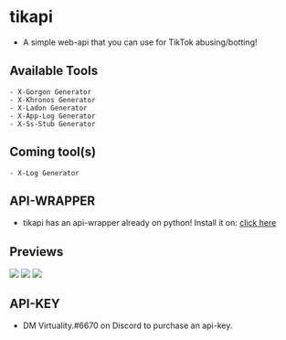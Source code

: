 # tikapi

- A simple web-api that you can use for TikTok abusing/botting!

## Available Tools

```
- X-Gorgon Generator
- X-Khronos Generator
- X-Ladon Generator
- X-App-Log Generator
- X-Ss-Stub Generator
```

## Coming tool(s)

```
- X-Log Generator
```

## API-WRAPPER

- tikapi has an api-wrapper already on python! Install it on: [click here](https://github.com/jiroawesome/tikapipy)

## Previews
![](https://capy-cdn.xyz/rhSKa9GLMHWi.png)
![](https://capy-cdn.xyz/fWTKXLurnp7S.png)
![](https://capy-cdn.xyz/3VgSShH1Ez4g.png)

## API-KEY

- DM Virtuality.#6670 on Discord to purchase an api-key.

